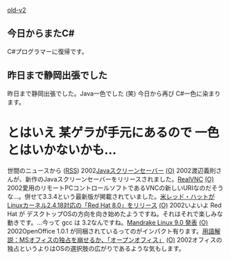 [old-v2](ig021003-orig.html)

## 今日からまたC#

C#プログラマーに復帰です。






## 昨日まで静岡出張でした


昨日まで静岡出張でした。Java一色でした (笑)
今日から再び C#一色に染まります。
# とはいえ 某ゲラが手元にあるので 一色とはいかないかも…



世間のニュースから ([RSS](ig021003-news.xml)) 2002[Javaスクリーンセーバー](http://www.hcn.zaq.ne.jp/no-ji/javass/index.html) [(O)](http://www.hcn.zaq.ne.jp/no-ji/javass/index.html) 2002渡辺義則さんが、新作のJavaスクリーンセーバーをリリースされました。[RealVNC](http://www.realvnc.com/) [(O)](http://www.realvnc.com/) 2002愛用のリモートPCコントロールソフトであるVNCの新しいURIなのだそうな…。併せて3.3.4という最新版が掲載されていました。[米レッド・ハットがLinuxカーネル2.4.18対応の「Red Hat 8.0」をリリース](http://biztech.nikkeibp.co.jp/wcs/leaf/CID/onair/biztech/comp/209191) [(O)](http://biztech.nikkeibp.co.jp/wcs/leaf/CID/onair/biztech/comp/209191) 2002いよいよ Red Hat が デスクトップOSの方向を向き始めたようですね。それはそれで楽しみな動きです。…今って gcc は 3.2なんですね。[Mandrake Linux 9.0 発表](http://japan.internet.com/linuxtoday/20021002/3.html) [(O)](http://japan.internet.com/linuxtoday/20021002/3.html) 2002OpenOffice 1.0.1 が同梱されているってのがインパクト有ります。[用語解説：MSオフィスの独占を崩せるか、「オープンオフィス」](http://biztech.nikkeibp.co.jp/wcs/leaf/CID/onair/biztech/pc/208321) [(O)](http://biztech.nikkeibp.co.jp/wcs/leaf/CID/onair/biztech/pc/208321) 2002オフィスの独占というよりはOSの選択肢の広がりであるような気もします。